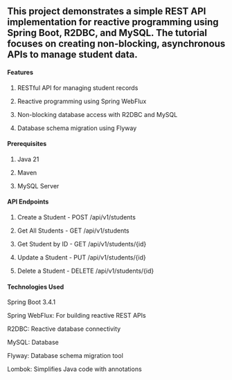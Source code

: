 ## This project demonstrates a simple REST API implementation for reactive programming using Spring Boot, R2DBC, and MySQL. The tutorial focuses on creating non-blocking, asynchronous APIs to manage student data.

#### Features

1. RESTful API for managing student records

2. Reactive programming using Spring WebFlux

3. Non-blocking database access with R2DBC and MySQL

4. Database schema migration using Flyway

#### Prerequisites

1. Java 21

2. Maven

3. MySQL Server

#### API Endpoints

1. Create a Student - POST /api/v1/students

2. Get All Students - GET /api/v1/students

3. Get Student by ID - GET /api/v1/students/{id}

4. Update a Student - PUT /api/v1/students/{id}

5. Delete a Student - DELETE /api/v1/students/{id}

#### Technologies Used

Spring Boot 3.4.1

Spring WebFlux: For building reactive REST APIs

R2DBC: Reactive database connectivity

MySQL: Database

Flyway: Database schema migration tool

Lombok: Simplifies Java code with annotations
